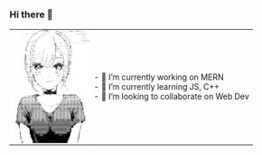 ### Hi there 👋

  <table style="padding: 0px;">
  <tr style="padding: 0px;">
    <td style="padding: 0px;">
<img src="./indebx.png" style = "height: 200px; width: auto;">
    </td>
    <td>
- 🔭 I’m currently working on MERN<br>
- 🌱 I’m currently learning JS, C++<br>
- 👯 I’m looking to collaborate on Web Dev<br>
    </td>
  </tr>
</table>
